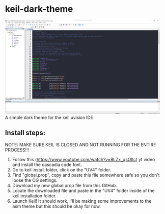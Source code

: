 # keil-dark-theme

![image of theme](https://raw.githubusercontent.com/B1QUAD/keil-dark-theme/main/keil-dark.png)
A simple dark theme for the keil uvision IDE

## Install steps:   
NOTE: MAKE SURE KEIL IS CLOSED AND NOT RUNNING FOR THE ENTIRE PROCESS!!!  
1. Follow this (https://www.youtube.com/watch?v=BLZx_qsOltc) yt video and install the cascadia code font.  
2. Go to keil install folder, click on the "UV4" folder.  
3. Find "global.prop", copy and paste this file somewhere safe so you don't loose the OG settings.  
4. Download my new global.prop file from this GitHub.  
5. Locate the downloaded file and paste in the "UV4" folder inside of the keil installation folder.  
6. Launch Keil! It should work, I'll be making some improvements to the asm theme but this should be okay for now.  
